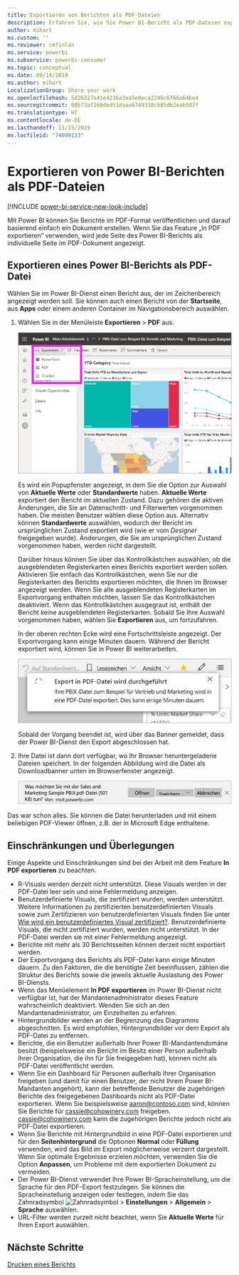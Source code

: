 ```yaml
---
title: Exportieren von Berichten als PDF-Dateien
description: Erfahren Sie, wie Sie Power BI-Bericht als PDF-Dateien exportieren.
author: mihart
ms.custom: ''
ms.reviewer: cmfinlan
ms.service: powerbi
ms.subservice: powerbi-consumer
ms.topic: conceptual
ms.date: 09/14/2019
ms.author: mihart
LocalizationGroup: Share your work
ms.openlocfilehash: 5d26327e41e4236a3ea5e0eca2246c6f66a64be4
ms.sourcegitcommit: 08b73af260ded51daaa6749338cb85db2eab587f
ms.translationtype: HT
ms.contentlocale: de-DE
ms.lasthandoff: 11/15/2019
ms.locfileid: "74099133"
---
```

# <a name="export-reports-from-power-bi-to-pdf"></a>Exportieren von Power BI-Berichten als PDF-Dateien

[!INCLUDE [power-bi-service-new-look-include](../includes/power-bi-service-new-look-include.md)]

Mit Power BI können Sie Berichte im PDF-Format veröffentlichen und darauf basierend einfach ein Dokument erstellen. Wenn Sie das Feature „In PDF exportieren“ verwenden, wird jede Seite des Power BI-Berichts als individuelle Seite im PDF-Dokument angezeigt.

## <a name="export-your-power-bi-report-to-pdf"></a>Exportieren eines Power BI-Berichts als PDF-Datei
Wählen Sie im Power BI-Dienst einen Bericht aus, der im Zeichenbereich angezeigt werden soll. Sie können auch einen Bericht von der **Startseite**, aus **Apps** oder einem anderen Container im Navigationsbereich auswählen.

1. Wählen Sie in der Menüleiste **Exportieren** > **PDF** aus.

    ![Auswählen von „Exportieren“ in der Menüleiste](media/end-user-pdf/power-bi-export.png)

    Es wird ein Popupfenster angezeigt, in dem Sie die Option zur Auswahl von **Aktuelle Werte** oder **Standardwerte** haben. **Aktuelle Werte** exportiert den Bericht im aktuellen Zustand. Dazu gehören die aktiven Änderungen, die Sie an Datenschnitt- und Filterwerten vorgenommen haben. Die meisten Benutzer wählen diese Option aus. Alternativ können **Standardwerte** auswählen, wodurch der Bericht im ursprünglichen Zustand exportiert wird (wie er vom *Designer* freigegeben wurde). Änderungen, die Sie am ursprünglichen Zustand vorgenommen haben, werden nicht dargestellt.
    
    Darüber hinaus können Sie über das Kontrollkästchen auswählen, ob die ausgeblendeten Registerkarten eines Berichts exportiert werden sollen. Aktivieren Sie einfach das Kontrollkästchen, wenn Sie nur die Registerkarten des Berichts exportieren möchten, die Ihnen im Browser angezeigt werden. Wenn Sie alle ausgeblendeten Registerkarten im Exportvorgang enthalten möchten, lassen Sie das Kontrollkästchen deaktiviert. Wenn das Kontrollkästchen ausgegraut ist, enthält der Bericht keine ausgeblendeten Registerkarten. Sobald Sie Ihre Auswahl vorgenommen haben, wählen Sie **Exportieren** aus, um fortzufahren.
    
    In der oberen rechten Ecke wird eine Fortschrittsleiste angezeigt. Der Exportvorgang kann einige Minuten dauern. Während der Bericht exportiert wird, können Sie in Power BI weiterarbeiten.

    ![Meldung zum Fortschritt des Exportierens](media/end-user-pdf/power-bi-export-progress.png)

    Sobald der Vorgang beendet ist, wird über das Banner gemeldet, dass der Power BI-Dienst den Export abgeschlossen hat.

2. Ihre Datei ist dann dort verfügbar, wo Ihr Browser heruntergeladene Dateien speichert. In der folgenden Abbildung wird die Datei als Downloadbanner unten im Browserfenster angezeigt.

    ![Speicherort für heruntergeladene Datei](media/end-user-pdf/power-bi-export-done.png)

Das war schon alles. Sie können die Datei herunterladen und mit einem beliebigen PDF-Viewer öffnen, z.B. der in Microsoft Edge enthaltene.


## <a name="limitations-and-considerations"></a>Einschränkungen und Überlegungen
Einige Aspekte und Einschränkungen sind bei der Arbeit mit dem Feature **In PDF exportieren** zu beachten.

* R-Visuals werden derzeit nicht unterstützt. Diese Visuals werden in der PDF-Datei leer sein und eine Fehlermeldung anzeigen. 
* Benutzerdefinierte Visuals, die zertifiziert wurden, werden unterstützt. Weitere Informationen zu zertifizierten benutzerdefinierten Visuals sowie zum Zertifizieren von benutzerdefinierten Visuals finden Sie unter [Wie wird ein benutzerdefiniertes Visual zertifiziert?](../developer/power-bi-custom-visuals-certified.md). Benutzerdefinierte Visuals, die nicht zertifiziert wurden, werden nicht unterstützt. In der PDF-Datei werden sie mit einer Fehlermeldung angezeigt. 
* Berichte mit mehr als 30 Berichtsseiten können derzeit nicht exportiert werden.
* Der Exportvorgang des Berichts als PDF-Datei kann einige Minuten dauern. Zu den Faktoren, die die benötigte Zeit beeinflussen, zählen die Struktur des Berichts sowie die jeweils aktuelle Auslastung des Power BI-Diensts.
* Wenn das Menüelement **In PDF exportieren** im Power BI-Dienst nicht verfügbar ist, hat der Mandantenadministrator dieses Feature wahrscheinlich deaktiviert. Wenden Sie sich an den Mandantenadministrator, um Einzelheiten zu erfahren.
* Hintergrundbilder werden an der Begrenzung des Diagramms abgeschnitten. Es wird empfohlen, Hintergrundbilder vor dem Export als PDF-Datei zu entfernen.
* Berichte, die ein Benutzer außerhalb Ihrer Power BI-Mandantendomäne besitzt (beispielsweise ein Bericht im Besitz einer Person außerhalb Ihrer Organisation, die ihn für Sie freigegeben hat), können nicht als PDF-Datei veröffentlicht werden.
* Wenn Sie ein Dashboard für Personen außerhalb Ihrer Organisation freigeben (und damit für einen Benutzer, der nicht Ihrem Power BI-Mandanten angehört), kann der betreffende Benutzer die zugehörigen Berichte des freigegebenen Dashboards nicht als PDF-Datei exportieren. Wenn Sie beispielsweise aaron@contoso.com sind, können Sie Berichte für cassie@cohowinery.com freigeben. cassie@cohowinery.com kann die zugehörigen Berichte jedoch nicht als PDF-Datei exportieren.
* Wenn Sie Berichte mit Hintergrundbild in eine PDF-Datei exportieren und für den **Seitenhintergrund** die Optionen **Normal** oder **Füllung** verwenden, wird das Bild im Export möglicherweise verzerrt dargestellt. Wenn Sie optimale Ergebnisse erzielen möchten, verwenden Sie die Option **Anpassen**, um Probleme mit dem exportierten Dokument zu vermeiden.
* Der Power BI-Dienst verwendet Ihre Power BI-Spracheinstellung, um die Sprache für den PDF-Export festzulegen. Sie können die Spracheinstellung anzeigen oder festlegen, indem Sie das Zahnradsymbol ![Zahnradsymbol](media/end-user-powerpoint/power-bi-settings-icon.png) > **Einstellungen** > **Allgemein** > **Sprache** auswählen.
* URL-Filter werden zurzeit nicht beachtet, wenn Sie **Aktuelle Werte** für Ihren Export auswählen.

## <a name="next-steps"></a>Nächste Schritte
[Drucken eines Berichts](end-user-print.md)
